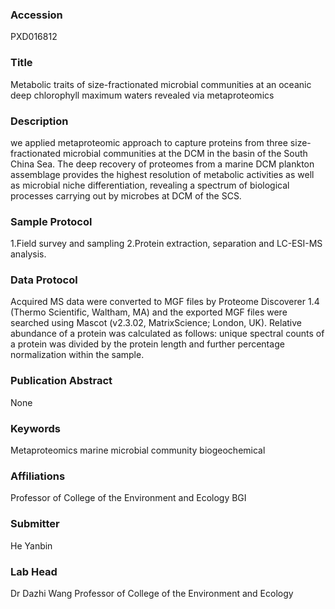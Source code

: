 ### Accession
PXD016812

### Title
Metabolic traits of size-fractionated microbial communities at an oceanic deep chlorophyll maximum waters revealed via metaproteomics

### Description
we applied metaproteomic approach to capture proteins from three size-fractionated microbial communities at the DCM in the basin of the South China Sea. The deep recovery of proteomes from a marine DCM plankton assemblage provides the highest resolution of metabolic activities as well as microbial niche differentiation, revealing a spectrum of biological processes carrying out by microbes at DCM of the SCS.

### Sample Protocol
1.Field survey and sampling 2.Protein extraction, separation and LC-ESI-MS analysis.

### Data Protocol
Acquired MS data were converted to MGF files by Proteome Discoverer 1.4 (Thermo Scientific, Waltham, MA) and the exported MGF files were searched using Mascot (v2.3.02, MatrixScience; London, UK). Relative abundance of a protein was calculated as follows: unique spectral counts of a protein was divided by the protein length and further percentage normalization within the sample.

### Publication Abstract
None

### Keywords
Metaproteomics marine microbial community biogeochemical

### Affiliations
Professor of College of the Environment and Ecology
BGI

### Submitter
He Yanbin

### Lab Head
Dr Dazhi Wang
Professor of College of the Environment and Ecology


